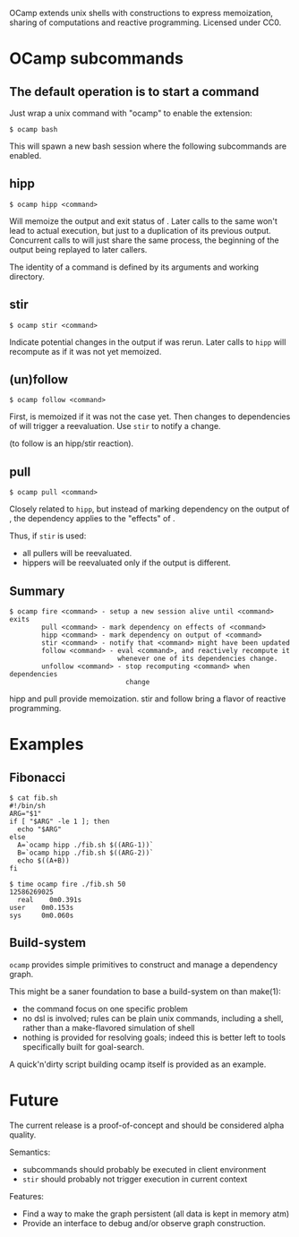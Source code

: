 OCamp extends unix shells with constructions to express memoization, sharing of computations and reactive programming.
Licensed under CC0.

# OCamp subcommands

## The default operation is to start a command

Just wrap a unix command with "ocamp" to enable the extension:

    $ ocamp bash

This will spawn a new bash session where the following subcommands are enabled.

## hipp

    $ ocamp hipp <command>

Will memoize the output and exit status of <command>.
Later calls to the same <command> won't lead to actual execution, but just to a duplication of its previous output.
Concurrent calls to <command> will just share the same process, the beginning of the output being replayed to later callers.

The identity of a command is defined by its arguments and working directory.

## stir

    $ ocamp stir <command>

Indicate potential changes in the output if <command> was rerun.
Later calls to `hipp` will recompute <command> as if it was not yet memoized.

## (un)follow

    $ ocamp follow <command>

First, <command> is memoized if it was not the case yet.
Then changes to dependencies of <command> will trigger a reevaluation.
Use `stir` to notify a change.

(to follow is an hipp/stir reaction).

## pull

    $ ocamp pull <command>

Closely related to `hipp`, but instead of marking dependency on the output of <command>, the dependency applies to the "effects" of <command>.

Thus, if `stir` is used:
- all pullers will be reevaluated.
- hippers will be reevaluated only if the output is different.

## Summary

    $ ocamp fire <command> - setup a new session alive until <command> exits
            pull <command> - mark dependency on effects of <command>
            hipp <command> - mark dependency on output of <command>
            stir <command> - notify that <command> might have been updated
            follow <command> - eval <command>, and reactively recompute it
                               whenever one of its dependencies change.
            unfollow <command> - stop recomputing <command> when dependencies
                                 change

hipp and pull provide memoization.
stir and follow bring a flavor of reactive programming.

# Examples

## Fibonacci

    $ cat fib.sh
    #!/bin/sh
    ARG="$1"
    if [ "$ARG" -le 1 ]; then
      echo "$ARG"
    else
      A=`ocamp hipp ./fib.sh $((ARG-1))`
      B=`ocamp hipp ./fib.sh $((ARG-2))`
      echo $((A+B))
    fi

    $ time ocamp fire ./fib.sh 50
    12586269025
      real    0m0.391s
    user    0m0.153s
    sys     0m0.060s

## Build-system

`ocamp` provides simple primitives to construct and manage a dependency graph.

This might be a saner foundation to base a build-system on than make(1):
- the command focus on one specific problem
- no dsl is involved; rules can be plain unix commands, including a shell, rather than a make-flavored simulation of shell
- nothing is provided for resolving goals; indeed this is better left to tools specifically built for goal-search.

A quick'n'dirty script building ocamp itself is provided as an example.

# Future

The current release is a proof-of-concept and should be considered alpha quality.

Semantics:
- subcommands should probably be executed in client environment
- `stir` should probably not trigger execution in current context

Features:
- Find a way to make the graph persistent (all data is kept in memory atm)
- Provide an interface to debug and/or observe graph construction.
